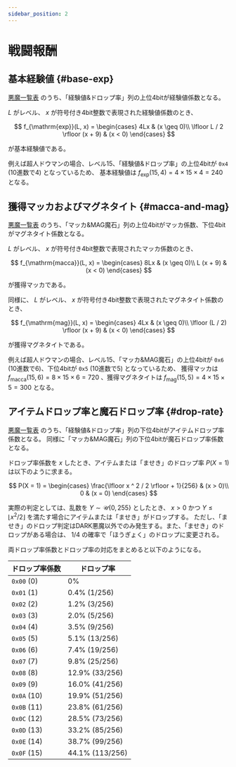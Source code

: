 ```yaml
---
sidebar_position: 2
---
```


# 戦闘報酬

## 基本経験値 {#base-exp}

[悪魔一覧表](./#normal-demon) のうち、「経験値&ドロップ率」列の上位4bitが経験値係数となる。

$L$ がレベル、 $x$ が符号付き4bit整数で表現された経験値係数のとき、

$$
f_{\mathrm{exp}}(L, x) =
\begin{cases}
4Lx & (x \geq 0)\\
\lfloor L / 2 \rfloor (x + 9) & (x < 0)
\end{cases}
$$

が基本経験値である。

例えば超人ドウマンの場合、レベル15、「経験値&ドロップ率」の上位4bitが `0x4` (10進数で4) となっているため、
基本経験値は $f_{\mathrm{exp}}(15, 4) = 4 \times 15 \times 4 = 240$ となる。

## 獲得マッカおよびマグネタイト {#macca-and-mag}

[悪魔一覧表](./#normal-demon) のうち、「マッカ&MAG魔石」列の上位4bitがマッカ係数、下位4bitがマグネタイト係数となる。

$L$ がレベル、 $x$ が符号付き4bit整数で表現されたマッカ係数のとき、

$$
f_{\mathrm{macca}}(L, x) =
\begin{cases}
8Lx & (x \geq 0)\\
L (x + 9) & (x < 0)
\end{cases}
$$

が獲得マッカである。

同様に、 $L$ がレベル、 $x$ が符号付き4bit整数で表現されたマグネタイト係数のとき、

$$
f_{\mathrm{mag}}(L, x) =
\begin{cases}
4Lx & (x \geq 0)\\
\lfloor (L / 2) \rfloor (x + 9) & (x < 0)
\end{cases}
$$

が獲得マグネタイトである。

例えば超人ドウマンの場合、レベル15、「マッカ&MAG魔石」の上位4bitが `0x6` (10進数で6)、下位4bitが `0x5` (10進数で5) となっているため、
獲得マッカは $f_{\mathrm{macca}}(15, 6) = 8 \times 15 \times 6 = 720$ 、獲得マグネタイトは $f_{\mathrm{mag}}(15, 5) = 4 \times 15 \times 5 = 300$ となる。

## アイテムドロップ率と魔石ドロップ率 {#drop-rate}

[悪魔一覧表](./#normal-demon) のうち、「経験値&ドロップ率」列の下位4bitがアイテムドロップ率係数となる。
同様に「マッカ&MAG魔石」列の下位4bitが魔石ドロップ率係数となる。

ドロップ率係数を $x$ したとき、アイテムまたは「ませき」のドロップ率 $P(X = 1)$ は以下のように求まる。

$$
P(X = 1) =
\begin{cases}
\frac{\lfloor x ^ 2 / 2 \rfloor + 1}{256} & (x > 0)\\
0 & (x = 0)
\end{cases}
$$

実際の判定としては、乱数を $Y \sim \mathcal{U}\{0, 255\}$ としたとき、 $x > 0$ かつ $Y \leq \lfloor x ^ 2 / 2 \rfloor$ を満たす場合にアイテムまたは「ませき」がドロップする。
ただし、「ませき」のドロップ判定はDARK悪魔以外でのみ発生する。また、「ませき」のドロップがある場合は、 $1/4$ の確率で「ほうぎょく」のドロップに変更される。

両ドロップ率係数とドロップ率の対応をまとめると以下のようになる。

| ドロップ率係数 | ドロップ率      |
|----------------|-----------------|
| `0x00` (0)     | 0%              |
| `0x01` (1)     | 0.4% (1/256)    |
| `0x02` (2)     | 1.2% (3/256)    |
| `0x03` (3)     | 2.0% (5/256)    |
| `0x04` (4)     | 3.5% (9/256)    |
| `0x05` (5)     | 5.1% (13/256)   |
| `0x06` (6)     | 7.4% (19/256)   |
| `0x07` (7)     | 9.8% (25/256)   |
| `0x08` (8)     | 12.9% (33/256)  |
| `0x09` (9)     | 16.0% (41/256)  |
| `0x0A` (10)    | 19.9% (51/256)  |
| `0x0B` (11)    | 23.8% (61/256)  |
| `0x0C` (12)    | 28.5% (73/256)  |
| `0x0D` (13)    | 33.2% (85/256)  |
| `0x0E` (14)    | 38.7% (99/256)  |
| `0x0F` (15)    | 44.1% (113/256) |
